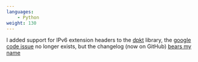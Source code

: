 ```yaml
---
languages:
    - Python
weight: 130
---
```


I added support for IPv6 extension headers to the [dpkt][dpkt] library, the
[google code issue][dpkt-headers] no longer exists, but the changelog (now on
GitHub) [bears my name][dpkt-changelog]

[dpkt]: https://github.com/kbandla/dpkt
[dpkt-headers]: http://code.google.com/p/dpkt/issues/detail?id=31
[dpkt-changelog]: https://github.com/kbandla/dpkt/blob/9b6108833623754de6c7d9cd6488afac55e98b22/CHANGES#L15
